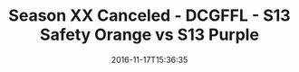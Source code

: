 ---
title: Season XX Canceled - DCGFFL - S13 Safety Orange vs S13 Purple
teams-score:
- team: _teams/s13-safety-orange.md
  score: 50
- team: _teams/s13-purple.md
  score: 27
mvp: B. Mauck (Safety Orange), C. Hobbs (Purple)
game-ball: P. McIntyre (Safety Orange), M. Gillette (Purple)
season: 13
week:
date: '2016-11-17T15:36:35'
pageid: season-13-playoffs-november-13-2016-4828-vs-4825
---